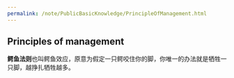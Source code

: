 ```yaml
---
permalink: /note/PublicBasicKnowledge/PrincipleOfManagement.html
---
```


## Principles of management

**鳄鱼法则**也叫鳄鱼效应，原意为假定一只鳄咬住你的脚，你唯一的办法就是牺牲一只脚，越挣扎牺牲越多。
